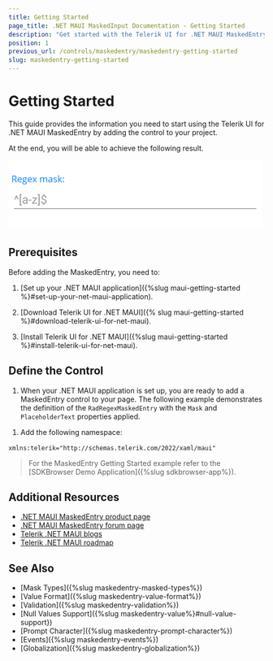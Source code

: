 ```yaml
---
title: Getting Started
page_title: .NET MAUI MaskedInput Documentation - Getting Started
description: "Get started with the Telerik UI for .NET MAUI MaskedEntry and add the control to your .NET MAUI project."
position: 1
previous_url: /controls/maskedentry/maskedentry-getting-started
slug: maskedentry-getting-started
---
```


# Getting Started

This guide provides the information you need to start using the Telerik UI for .NET MAUI MaskedEntry by adding the control to your project.

At the end, you will be able to achieve the following result.

![Masked Entry Getting Started](images/maskedentry-getting-started.png)

## Prerequisites

Before adding the MaskedEntry, you need to:

1. [Set up your .NET MAUI application]({%slug maui-getting-started %}#set-up-your-net-maui-application).

1. [Download Telerik UI for .NET MAUI]({% slug maui-getting-started %}#download-telerik-ui-for-net-maui).

1. [Install Telerik UI for .NET MAUI]({%slug maui-getting-started %}#install-telerik-ui-for-net-maui).

## Define the Control

1. When your .NET MAUI application is set up, you are ready to add a MaskedEntry control to your page. The following example demonstrates the definition of the `RadRegexMaskedEntry` with the `Mask` and `PlaceholderText` properties applied.

 <snippet id='regexmaskedentry-getting-started-xaml' />

1. Add the following namespace:

 ```XAML
xmlns:telerik="http://schemas.telerik.com/2022/xaml/maui"
 ```

> For the MaskedEntry Getting Started example refer to the [SDKBrowser Demo Application]({%slug sdkbrowser-app%}).

## Additional Resources

- [.NET MAUI MaskedEntry product page](https://www.telerik.com/maui-ui/maskedentry)
- [.NET MAUI MaskedEntry forum page](https://www.telerik.com/forums/maui?tagId=1852)
- [Telerik .NET MAUI blogs](https://www.telerik.com/blogs/tag/.net-maui)
- [Telerik .NET MAUI roadmap](https://www.telerik.com/support/whats-new/maui-ui/roadmap)

## See Also

- [Mask Types]({%slug maskedentry-masked-types%})
- [Value Format]({%slug maskedentry-value-format%})
- [Validation]({%slug maskedentry-validation%})
- [Null Values Support]({%slug maskedentry-value%}#null-value-support})
- [Prompt Character]({%slug maskedentry-prompt-character%})
- [Events]({%slug maskedentry-events%})
- [Globalization]({%slug maskedentry-globalization%})

